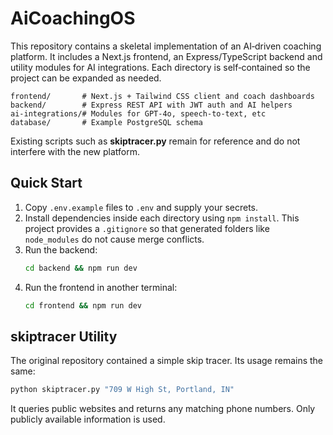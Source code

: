 # AiCoachingOS

This repository contains a skeletal implementation of an AI‑driven coaching platform.
It includes a Next.js frontend, an Express/TypeScript backend and utility
modules for AI integrations.  Each directory is self‑contained so the project
can be expanded as needed.

```
frontend/       # Next.js + Tailwind CSS client and coach dashboards
backend/        # Express REST API with JWT auth and AI helpers
ai-integrations/# Modules for GPT-4o, speech‑to‑text, etc
database/       # Example PostgreSQL schema
```

Existing scripts such as **skiptracer.py** remain for reference and do not
interfere with the new platform.

## Quick Start
1. Copy `.env.example` files to `.env` and supply your secrets.
2. Install dependencies inside each directory using `npm install`.
   This project provides a `.gitignore` so that generated folders
   like `node_modules` do not cause merge conflicts.
3. Run the backend:
   ```bash
   cd backend && npm run dev
   ```
4. Run the frontend in another terminal:
   ```bash
   cd frontend && npm run dev
   ```

## skiptracer Utility

The original repository contained a simple skip tracer. Its usage remains the
same:

```bash
python skiptracer.py "709 W High St, Portland, IN"
```

It queries public websites and returns any matching phone numbers. Only publicly
available information is used.
